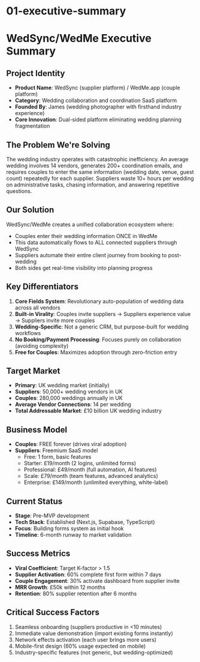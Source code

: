 # 01-executive-summary

# WedSync/WedMe Executive Summary

## Project Identity

- **Product Name**: WedSync (supplier platform) / WedMe.app (couple platform)
- **Category**: Wedding collaboration and coordination SaaS platform
- **Founded By**: James (wedding photographer with firsthand industry experience)
- **Core Innovation**: Dual-sided platform eliminating wedding planning fragmentation

## The Problem We're Solving

The wedding industry operates with catastrophic inefficiency. An average wedding involves 14 vendors, generates 200+ coordination emails, and requires couples to enter the same information (wedding date, venue, guest count) repeatedly for each supplier. Suppliers waste 10+ hours per wedding on administrative tasks, chasing information, and answering repetitive questions.

## Our Solution

WedSync/WedMe creates a unified collaboration ecosystem where:

- Couples enter their wedding information ONCE in WedMe
- This data automatically flows to ALL connected suppliers through WedSync
- Suppliers automate their entire client journey from booking to post-wedding
- Both sides get real-time visibility into planning progress

## Key Differentiators

1. **Core Fields System**: Revolutionary auto-population of wedding data across all vendors
2. **Built-in Virality**: Couples invite suppliers → Suppliers experience value → Suppliers invite more couples
3. **Wedding-Specific**: Not a generic CRM, but purpose-built for wedding workflows
4. **No Booking/Payment Processing**: Focuses purely on collaboration (avoiding complexity)
5. **Free for Couples**: Maximizes adoption through zero-friction entry

## Target Market

- **Primary**: UK wedding market (initially)
- **Suppliers**: 50,000+ wedding vendors in UK
- **Couples**: 280,000 weddings annually in UK
- **Average Vendor Connections**: 14 per wedding
- **Total Addressable Market**: £10 billion UK wedding industry

## Business Model

- **Couples**: FREE forever (drives viral adoption)
- **Suppliers**: Freemium SaaS model
    - Free: 1 form, basic features
    - Starter: £19/month (2 logins, unlimited forms)
    - Professional: £49/month (full automation, AI features)
    - Scale: £79/month (team features, advanced analytics)
    - Enterprise: £149/month (unlimited everything, white-label)

## Current Status

- **Stage**: Pre-MVP development
- **Tech Stack**: Established (Next.js, Supabase, TypeScript)
- **Focus**: Building forms system as initial hook
- **Timeline**: 6-month runway to market validation

## Success Metrics

- **Viral Coefficient**: Target K-factor > 1.5
- **Supplier Activation**: 60% complete first form within 7 days
- **Couple Engagement**: 30% activate dashboard from supplier invite
- **MRR Growth**: £50k within 12 months
- **Retention**: 80% supplier retention after 6 months

## Critical Success Factors

1. Seamless onboarding (suppliers productive in <10 minutes)
2. Immediate value demonstration (import existing forms instantly)
3. Network effects activation (each user brings more users)
4. Mobile-first design (60% usage expected on mobile)
5. Industry-specific features (not generic, but wedding-optimized)